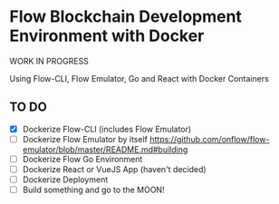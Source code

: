 # Flow Blockchain Development Environment with Docker

WORK IN PROGRESS

Using Flow-CLI, Flow Emulator, Go and React with Docker Containers

## TO DO

- [x] Dockerize Flow-CLI (includes Flow Emulator)
- [ ] Dockerize Flow Emulator by itself https://github.com/onflow/flow-emulator/blob/master/README.md#building
- [ ] Dockerize Flow Go Environment
- [ ] Dockerize React or VueJS App (haven't decided)
- [ ] Dockerize Deployment
- [ ] Build something and go to the MOON!
